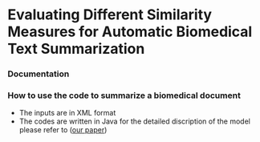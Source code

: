 # Evaluating Different Similarity Measures for Automatic Biomedical Text Summarization
### Documentation
### How to use the code to summarize a biomedical document
* The inputs are in XML format
* The codes are written in Java 
  for the detailed discription of the model please refer to ([our paper](https://link.springer.com/chapter/10.1007/978-3-319-76348-4_30)) 
